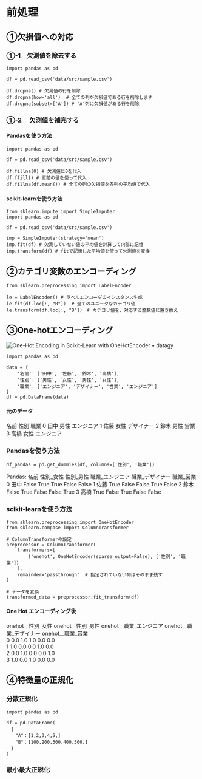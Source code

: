 # 前処理
## ①欠損値への対応
### ①-1　欠測値を除去する

```
import pandas as pd

df = pd.read_csv('data/src/sample.csv')

df.dropna() # 欠測値の行を削除
df.dropna(how='all')  # 全ての列が欠損値である行を削除します
df.dropna(subset=['A']) # 'A'列に欠損値がある行を削除
```
### ①-2 　欠測値を補完する
#### Pandasを使う方法
```
import pandas as pd

df = pd.read_csv('data/src/sample.csv')

df.fillna(0) # 欠測値に0を代入
df.ffill() # 直前の値を使って代入
df.fillna(df.mean()) # 全ての列の欠損値を各列の平均値で代入
```
#### scikit-learnを使う方法
```
from sklearn.impute import SimpleImputer
import pandas as pd

df = pd.read_csv('data/src/sample.csv')

imp = SimpleImputer(strategy='mean')
imp.fit(df) # 欠測していない値の平均値を計算して内部に記憶
imp.transform(df) # fitで記憶した平均値を使って欠測値を変換
```
## ②カテゴリ変数のエンコーディング

```
from sklearn.preprocessing import LabelEncoder

le = LabelEncoder() # ラベルエンコーダのインスタンス生成
le.fit(df.loc[:, "B"])  # 全てのユニークなカテゴリ値
le.transform(df.loc[:, "B"])　# カテゴリ値を、対応する整数値に置き換え
```
## ③One-hotエンコーディング
![One-Hot Encoding in Scikit-Learn with OneHotEncoder • datagy](https://datagy.io/wp-content/uploads/2022/01/One-Hot-Encoding-for-Scikit-Learn-in-Python-Explained-1024x576.png)

```
import pandas as pd

data = {
    '名前': ['田中', '佐藤', '鈴木', '高橋'],
    '性別': ['男性', '女性', '男性', '女性'],
    '職業': ['エンジニア', 'デザイナー', '営業', 'エンジニア']
}
df = pd.DataFrame(data)
```
#### 元のデータ
   名前  性別     職業
0  田中  男性  エンジニア
1  佐藤  女性  デザイナー
2  鈴木  男性     営業
3  高橋  女性  エンジニア
### Pandasを使う方法
```
df_pandas = pd.get_dummies(df, columns=['性別', '職業'])
```
Pandas:
   名前  性別_女性  性別_男性  職業_エンジニア  職業_デザイナー  職業_営業
0  田中  False   True      True     False  False
1  佐藤   True  False     False      True  False
2  鈴木  False   True     False     False   True
3  高橋   True  False      True     False  False
### scikit-learnを使う方法
```
from sklearn.preprocessing import OneHotEncoder
from sklearn.compose import ColumnTransformer

# ColumnTransformerの設定
preprocessor = ColumnTransformer(
    transformers=[
        ('onehot', OneHotEncoder(sparse_output=False), ['性別', '職業'])
    ],
    remainder='passthrough'  # 指定されていない列はそのまま残す
)

# データを変換
transformed_data = preprocessor.fit_transform(df) 
```
#### One Hot エンコーディング後
  onehot__性別_女性 onehot__性別_男性 onehot__職業_エンジニア onehot__職業_デザイナー onehot__職業_営業  \
0           0.0           1.0              1.0              0.0           0.0   
1           1.0           0.0              0.0              1.0           0.0   
2           0.0           1.0              0.0              0.0           1.0   
3           1.0           0.0              1.0              0.0           0.0   
## ④特徴量の正規化
### 分散正規化

```
import pandas as pd

df = pd.DataFrame(
　{
　　"A"：[1,2,3,4,5,]
　　"B"：[100,200,300,400,500,]
　}
)
```

### 最小最大正規化

